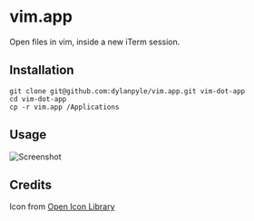 # vim.app
Open files in vim, inside a new iTerm session.

## Installation
```
git clone git@github.com:dylanpyle/vim.app.git vim-dot-app
cd vim-dot-app
cp -r vim.app /Applications
```

## Usage
![Screenshot](http://f.cl.ly/items/3W1n35173n1i0s371s0d/Screen%20Shot%202013-07-15%20at%2010.59.54%20PM.png)

## Credits
Icon from [Open Icon Library](http://openiconlibrary.sourceforge.net/)

